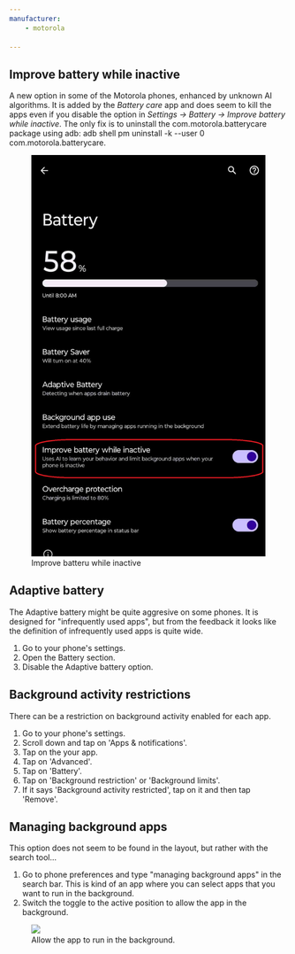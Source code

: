 ```yaml
---
manufacturer: 
    - motorola

---
```



## Improve battery while inactive

A new option in some of the Motorola phones, enhanced by unknown AI algorithms. It is added by the *Battery care* app and does seem to kill the apps even if you disable the option in _Settings -> Battery -> Improve battery while inactive_. The only fix is to uninstall the com.motorola.batterycare package using adb: adb shell pm uninstall -k --user 0 com.motorola.batterycare.

<div class="img-block">
  <figure>
    <img src="/assets/img/motorola/moto_AI_battery.png">
    <figcaption>Improve batteru while inactive</figcaption>
  </figure>

</div>

## Adaptive battery

The Adaptive battery might be quite aggresive on some phones. It is designed for "infrequently used apps", but from the feedback it looks like the definition of infrequently used apps is quite wide.

1. Go to your phone's settings.
2. Open the Battery section.
3. Disable the Adaptive battery option.


## Background activity restrictions

There can be a restriction on background activity enabled for each app. 

1. Go to your phone's settings.
2. Scroll down and tap on 'Apps & notifications'.
3. Tap on the your app.
4. Tap on 'Advanced'.
5. Tap on 'Battery'.
6. Tap on 'Background restriction' or 'Background limits'.
7. If it says 'Background activity restricted', tap on it and then tap 'Remove'.

## Managing background apps

This option does not seem to be found in the layout, but rather with the search tool...

1. Go to phone preferences and type "managing background apps" in the search bar. This is kind of an app where you can select apps that you want to run in the background.
2. Switch the toggle to the active position to allow the app in the background.

<div class="img-block">
  <figure>
    <img src="/assets/img/motorola/moto_background_manager.jpg">
    <figcaption>Allow the app to run in the background.</figcaption>
  </figure>

</div>
